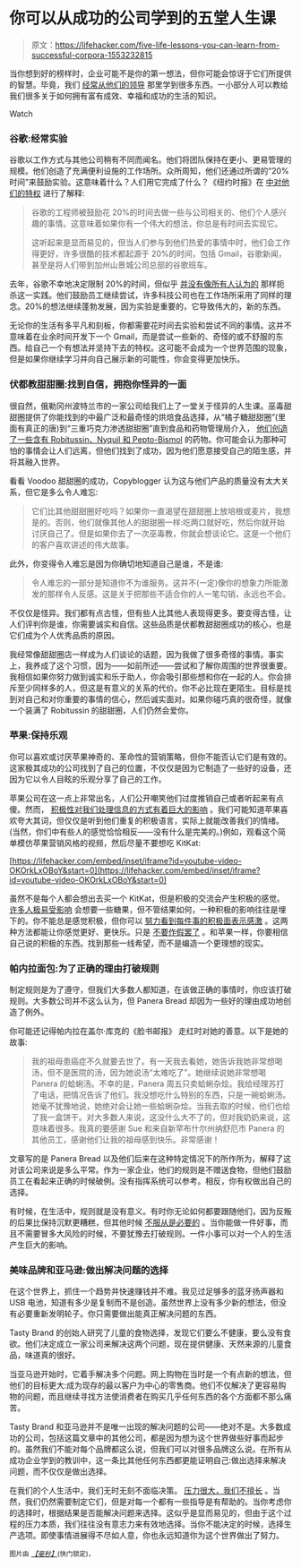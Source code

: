 # 你可以从成功的公司学到的五堂人生课

> 原文：<https://lifehacker.com/five-life-lessons-you-can-learn-from-successful-corpora-1553232815>

当你想到好的榜样时，企业可能不是你的第一想法，但你可能会惊讶于它们所提供的智慧。毕竟，我们 [经常从他们的领导](http://lifehacker.com/classic-leadership-skills-you-should-apply-to-your-soci-1425624672/all) 那里学到很多东西。一小部分人可以教给我们很多关于如何拥有富有成效、幸福和成功的生活的知识。

Watch

### 谷歌:经常实验

谷歌以工作方式与其他公司稍有不同而闻名。他们将团队保持在更小、更易管理的规模。他们创造了充满便利设施的工作场所。众所周知，他们还通过所谓的“20%时间”来鼓励实验。这意味着什么？人们用它完成了什么？《纽约时报》在 [中对他们的特权](http://www.nytimes.com/2007/10/21/jobs/21pre.html?_r=0) 进行了解释:

> 谷歌的工程师被鼓励花 20%的时间去做一些与公司相关的、他们个人感兴趣的事情。这意味着如果你有一个伟大的想法，你总是有时间去实现它。
> 
> 这听起来是显而易见的，但当人们参与到他们热爱的事情中时，他们会工作得更好，许多很酷的技术都起源于 20%的时间，包括 Gmail，谷歌新闻，甚至是将人们带到加州山景城公司总部的谷歌班车。

去年，谷歌不幸地决定限制 20%的时间，但似乎 [并没有像所有人认为的](http://www.nytimes.com/2007/10/21/jobs/21pre.html?_r=0) 那样扼杀这一实践。他们鼓励员工继续尝试，许多科技公司也在工作场所采用了同样的理念。20%的想法继续蓬勃发展，因为实验是重要的，它导致伟大的，新的东西。

无论你的生活有多平凡和刻板，你都需要花时间去实验和尝试不同的事情。这并不意味着在业余时间开发下一个 Gmail，而是尝试一些新的、奇怪的或不舒服的东西。给自己一个有想法并坚持下去的特权。这可能不会成为一个世界范围的现象，但是如果你继续学习并向自己展示新的可能性，你会变得更加快乐。

### 伏都教甜甜圈:找到自信，拥抱你怪异的一面

很自然，俄勒冈州波特兰市的一家公司给我们上了一堂关于怪异的人生课。巫毒甜甜圈提供了你能找到的中最广泛和最奇怪的烘焙食品选择，从“橘子糖甜甜圈”(里面有真正的唐)到“三重巧克力渗透甜甜圈”直到食品和药物管理局介入， [他们创造了一些含有 Robitussin、Nyquil 和 Pepto-Bismol](http://www.denverpost.com/ci_15975099) 的药物。你可能会认为那种可怕的事情会让人们远离，但他们找到了成功，因为他们愿意接受自己的陌生感，并将其融入世界。

看看 Voodoo 甜甜圈的成功，Copyblogger 认为这与他们产品的质量没有太大关系，但它是多么令人难忘:

> 它们比其他甜甜圈好吃吗？如果你一直渴望在甜甜圈上放培根或麦片，我想是的。否则，他们就像其他人的甜甜圈一样:吃两口就好吃，然后你就开始讨厌自己了。但是如果你去了一次巫毒教，你就会想谈论它。这是一个他们的客户喜欢讲述的伟大故事。

此外，你变得令人难忘是因为你确切地知道自己是谁，不是谁:

> 令人难忘的一部分是知道你不为谁服务。这并不(一定)像你的想象力所能激发的那样令人反感。这是关于把那些不适合你的人一笔勾销，永远也不会。

不仅仅是怪异。我们都有点古怪，但有些人比其他人表现得更多。要变得古怪，让人们评判你是谁，你需要诚实和自信。这些品质是伏都教甜甜圈成功的核心，也是它们成为个人优秀品质的原因。

我经常像甜甜圈店一样成为人们谈论的话题，因为我做了很多奇怪的事情。事实上，我养成了这个习惯，因为——如前所述——尝试和了解你周围的世界很重要。我相信如果你努力做到诚实和乐于助人，你会吸引那些想和你在一起的人。你会排斥至少同样多的人，但这是有意义的关系的代价。你不必比现在更陌生。目标是找到对自己和对你重要的事情的信心，然后诚实面对。如果你碰巧真的很奇怪，就像一个装满了 Robitussin 的甜甜圈，人们仍然会爱你。

### 苹果:保持乐观

你可以喜欢或讨厌苹果神奇的、革命性的营销策略，但你不能否认它们是有效的。这家极其成功的公司找到了自己的位置，不仅仅是因为它制造了一些好的设备，还因为它以令人目眩的乐观分享了自己的工作。

苹果公司在这一点上非常出名，人们公开嘲笑他们过度推销自己或者听起来有点傻。然而， [积极性对我们处理信息的方式有着巨大的影响](https://lifehacker.com/the-positive-power-of-negative-thinking-1459381519) 。我们可能知道苹果喜欢夸大其词，但仅仅是听到他们重复的积极语言，实际上就能改善我们的情绪。(当然，你们中有些人的感觉恰恰相反——没有什么是完美的。)例如，观看这个简单模仿苹果营销风格的视频，然后尽量不要想吃 KitKat:

 [https://lifehacker.com/embed/inset/iframe?id=youtube-video-OKOrkLxOBoY&start=0](https://lifehacker.com/embed/inset/iframe?id=youtube-video-OKOrkLxOBoY&start=0) 

虽然不是每个人都会想出去买一个 KitKat，但是积极的交流会产生积极的感觉。 [许多人极易受影响](http://serendip.brynmawr.edu/bb/neuro/neuro06/web1/wmcdonald.html) 会想要一些糖果，但不管结果如何，一种积极的影响往往是埋下的。你不能总是感觉积极，但你可以 [努力看到每件事的积极面](https://lifehacker.com/how-positive-thoughts-build-skills-boost-health-and-i-600484130)[表示感激](http://lifehacker.com/ten-things-you-can-do-to-be-happier-backed-by-science-1065356587) 。这两种方法都能让你感觉更好、更快乐。只是 [不要作假罢了](http://lifehacker.com/faking-happiness-can-make-your-bad-mood-worse-5766782) 。和苹果一样，你要相信自己说的积极的东西。找到那些一线希望，而不是编造一个更理想的现实。

### 帕内拉面包:为了正确的理由打破规则

制定规则是为了遵守，但我们大多数人都知道，在该做正确的事情时，你应该打破规则。大多数公司并不这么认为，但 Panera Bread 却因为一些好的理由成功地创造了例外。

你可能还记得帕内拉在盖尔·库克的《脸书邮报》 走红时对她的善意。以下是她的故事:

> 我的祖母患癌症不久就要去世了。有一天我去看她，她告诉我她非常想喝汤，但不是医院的汤，因为她说汤“太难吃了”。她继续说她非常想喝 Panera 的蛤蜊汤。不幸的是，Panera 周五只卖蛤蜊杂烩。我给经理苏打了电话，把情况告诉了他们。我没想吃什么特别的东西，只是一碗蛤蜊汤。她毫不犹豫地说，她绝对会让她一些蛤蜊杂烩。当我去取的时候，他们也给了我一盒饼干。对大多数人来说，这没什么大不了的，但对我奶奶来说，这意味着很多。我真的要感谢 Sue 和来自新罕布什尔州纳舒厄市 Panera 的其他员工，感谢他们让我的祖母感到快乐。非常感谢！

文章写的是 Panera Bread 以及他们后来在这种特定情况下的所作所为，解释了这对该公司来说是多么平常。作为一家企业，他们的规则是不赠送食物，但他们鼓励员工在看起来正确的时候破例。没有指挥系统可以参考。相反，你有权做出自己的选择。

有时候，在生活中，规则就是没有意义。有时你无论如何都要跟随他们，因为反叛的后果比保持沉默更糟糕，但其他时候 [不服从是必要的](https://lifehacker.com/why-we-hack-the-benefits-of-disobedience-5672997) 。当你能做一件好事，而且不需要冒多大风险的时候，不要犹豫去打破规则。一件小事可以对一个人的生活产生巨大的影响。

### 美味品牌和亚马逊:做出解决问题的选择

在这个世界上，抓住一个趋势并快速赚钱并不难。我见过足够多的蓝牙扬声器和 USB 电池，知道有多少是复制而不是创造。虽然世界上没有多少新的想法，但没有必要重新发明轮子。你只需要做出能真正解决问题的东西。

Tasty Brand 的创始人研究了儿童的食物选择，发现它们要么不健康，要么没有食欲。他们决定成立一家公司来解决这两个问题，现在提供健康、天然来源的儿童食品，味道真的很好。

当亚马逊开始时，它着手解决多个问题。网上购物在当时是一个有点新的想法，但他们的目标更大:成为现存的最以客户为中心的零售商。他们不仅解决了更容易购物的问题，而且继续寻找方法使消费者在购买几乎任何东西的各个方面都不那么痛苦。

Tasty Brand 和亚马逊并不是唯一出现的解决问题的公司——绝对不是。大多数成功的公司，包括这篇文章中的其他公司，都是因为想为这个世界做些好事而起步的。虽然我们不能对每个品牌都这么说，但我们可以对很多品牌这么说。在所有从成功企业学到的教训中，这一条比其他任何东西都更能证明自己:做出选择来解决问题，而不仅仅是做出选择。

在我们的个人生活中，我们无时无刻不面临决策。 [压力很大，我们不擅长](http://youarenotsosmart.com/2012/04/17/ego-depletion/) 。当然，我们仍然需要制定它们，但是对每一个都有一些指导是有帮助的。当你考虑你的选择时，根据结果是否能解决问题来选择。这似乎是显而易见的，但由于这个过程的压力本质，我们往往没有意志力来有效地选择。当你不能决定的时候，选择生产选项。即使事情进展得不尽如人意，你也永远知道你为这个世界做出了努力。

<small>图片由</small> [*<small>【毫秒】</small>*](http://www.shutterstock.com/pic.mhtml?id=121250716)<small>(快门锁定)，<small></small></small>

<small></small>